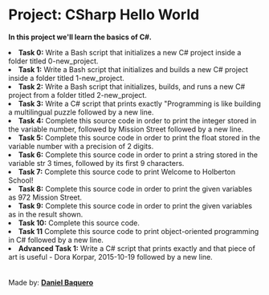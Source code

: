 <html>
<h1>Project: CSharp Hello World</h1>
    <p><strong>In this project we'll learn the basics of C#.</strong></p>
    <body>
        <li><strong>Task 0:</strong> Write a Bash script that initializes a new C# project inside a folder titled 0-new_project.</li>
        <li><strong>Task 1:</strong> Write a Bash script that initializes and builds a new C# project inside a folder titled 1-new_project.</li>
        <li><strong>Task 2:</strong> Write a Bash script that initializes, builds, and runs a new C# project from a folder titled 2-new_project.</li>
        <li><strong>Task 3:</strong> Write a C# script that prints exactly "Programming is like building a multilingual puzzle followed by a new line.</li>
        <li><strong>Task 4:</strong> Complete this source code in order to print the integer stored in the variable number, followed by Mission Street followed by a new line.</li>
        <li><strong>Task 5:</strong> Complete this source code in order to print the float stored in the variable number with a precision of 2 digits.</li>
        <li><strong>Task 6:</strong> Complete this source code in order to print a string stored in the variable str 3 times, followed by its first 9 characters.</li>
        <li><strong>Task 7:</strong> Complete this source code to print Welcome to Holberton School!</li>
        <li><strong>Task 8:</strong> Complete this source code in order to print the given variables as 972 Mission Street.</li>
        <li><strong>Task 9:</strong> Complete this source code in order to print the given variables as in the result shown.</li>
        <li><strong>Task 10:</strong> Complete this source code.</li>
        <li><strong>Task 11</strong> Complete this source code to print object-oriented programming in C# followed by a new line.</li>
        <li><strong>Advanced Task 1:</strong> Write a C# script that prints exactly and that piece of art is useful - Dora Korpar, 2015-10-19 followed by a new line.</li>
    </body>
    <br>
    <br>
    <footer>Made by: <strong><a href=“https://github.com/DanielBaquero28”>Daniel Baquero</a></strong></footer>
</html>